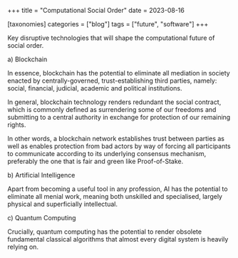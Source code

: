 +++
title = "Computational Social Order"
date = 2023-08-16

[taxonomies]
categories = ["blog"]
tags = ["future", "software"]
+++

Key disruptive technologies that will shape the computational future of social order.

<!-- more -->

a) Blockchain

In essence, blockchain has the potential to eliminate all mediation in society enacted by centrally-governed, trust-establishing third parties, namely: social, financial, judicial, academic and political institutions.

In general, blockchain technology renders redundant the social contract, which is commonly defined as surrendering some of our freedoms and submitting to a central authority in exchange for protection of our remaining rights.

In other words, a blockchain network establishes trust between parties as well as enables protection from bad actors by way of forcing all participants to communicate according to its underlying consensus mechanism, preferably the one that is fair and green like Proof-of-Stake.

b) Artificial Intelligence

Apart from becoming a useful tool in any profession, AI has the potential to eliminate all menial work, meaning both unskilled and specialised, largely physical and superficially intellectual.

c) Quantum Computing

Crucially, quantum computing has the potential to render obsolete fundamental classical algorithms that almost every digital system is heavily relying on.
